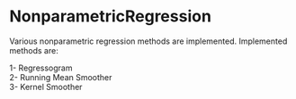 # NonparametricRegression
Various nonparametric regression methods are implemented. Implemented methods are: <br>

1- Regressogram <br>
2- Running Mean Smoother <br>
3- Kernel Smoother
